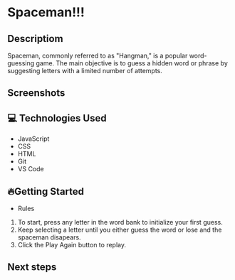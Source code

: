 # Spaceman!!!

## Descriptiom 

Spaceman, commonly referred to as "Hangman," is a popular word-guessing game. The main objective is to guess a hidden word or phrase by suggesting letters with a limited number of attempts.

## Screenshots 



##  💻 Technologies Used 
- JavaScript
- CSS
- HTML
- Git
- VS Code

## 🔥Getting Started 
+ Rules 
1. To start, press any letter in the word bank to initialize your first guess.
2. Keep selecting a letter until you either guess the word or lose and the spaceman disapears. 
3. Click the Play Again button to replay.
## Next steps 

